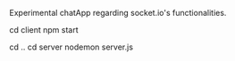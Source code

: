 Experimental chatApp regarding socket.io's functionalities.

cd client
npm start

cd ..
cd server
nodemon server.js
